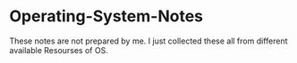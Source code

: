 # Operating-System-Notes

These notes are not prepared by me.
I just collected these all from different available Resourses of OS.
